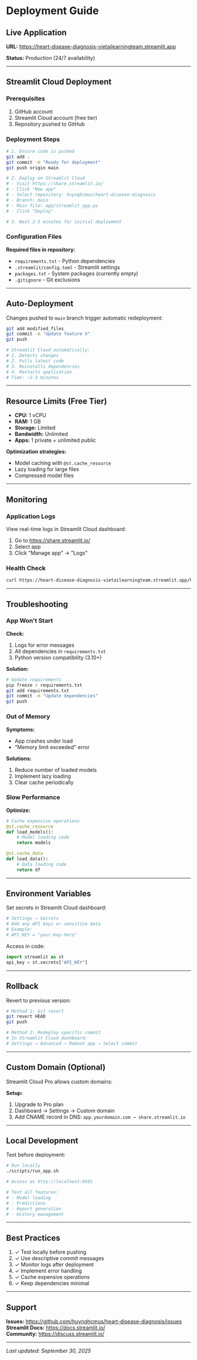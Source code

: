 # Deployment Guide

## Live Application

**URL:** https://heart-disease-diagnosis-vietailearningteam.streamlit.app

**Status:** Production (24/7 availability)

---

## Streamlit Cloud Deployment

### Prerequisites

1. GitHub account
2. Streamlit Cloud account (free tier)
3. Repository pushed to GitHub

### Deployment Steps

```bash
# 1. Ensure code is pushed
git add .
git commit -m "Ready for deployment"
git push origin main

# 2. Deploy on Streamlit Cloud
# - Visit https://share.streamlit.io/
# - Click "New app"
# - Select repository: huynqhcmus/heart-disease-diagnosis
# - Branch: main
# - Main file: app/streamlit_app.py
# - Click "Deploy"

# 3. Wait 3-5 minutes for initial deployment
```

### Configuration Files

**Required files in repository:**
- `requirements.txt` - Python dependencies
- `.streamlit/config.toml` - Streamlit settings
- `packages.txt` - System packages (currently empty)
- `.gitignore` - Git exclusions

---

## Auto-Deployment

Changes pushed to `main` branch trigger automatic redeployment:

```bash
git add modified_files
git commit -m "Update feature X"
git push

# Streamlit Cloud automatically:
# 1. Detects changes
# 2. Pulls latest code
# 3. Reinstalls dependencies
# 4. Restarts application
# Time: ~2-3 minutes
```

---

## Resource Limits (Free Tier)

- **CPU:** 1 vCPU
- **RAM:** 1 GB
- **Storage:** Limited
- **Bandwidth:** Unlimited
- **Apps:** 1 private + unlimited public

**Optimization strategies:**
- Model caching with `@st.cache_resource`
- Lazy loading for large files
- Compressed model files

---

## Monitoring

### Application Logs

View real-time logs in Streamlit Cloud dashboard:
1. Go to https://share.streamlit.io/
2. Select app
3. Click "Manage app" → "Logs"

### Health Check

```bash
curl https://heart-disease-diagnosis-vietailearningteam.streamlit.app/healthz
```

---

## Troubleshooting

### App Won't Start

**Check:**
1. Logs for error messages
2. All dependencies in `requirements.txt`
3. Python version compatibility (3.10+)

**Solution:**
```bash
# Update requirements
pip freeze > requirements.txt
git add requirements.txt
git commit -m "Update dependencies"
git push
```

### Out of Memory

**Symptoms:**
- App crashes under load
- "Memory limit exceeded" error

**Solutions:**
1. Reduce number of loaded models
2. Implement lazy loading
3. Clear cache periodically

### Slow Performance

**Optimize:**
```python
# Cache expensive operations
@st.cache_resource
def load_models():
    # Model loading code
    return models

@st.cache_data
def load_data():
    # Data loading code
    return df
```

---

## Environment Variables

Set secrets in Streamlit Cloud dashboard:

```toml
# Settings → Secrets
# Add any API keys or sensitive data
# Example:
# API_KEY = "your-key-here"
```

Access in code:
```python
import streamlit as st
api_key = st.secrets["API_KEY"]
```

---

## Rollback

Revert to previous version:

```bash
# Method 1: Git revert
git revert HEAD
git push

# Method 2: Redeploy specific commit
# In Streamlit Cloud dashboard:
# Settings → Advanced → Reboot app → Select commit
```

---

## Custom Domain (Optional)

Streamlit Cloud Pro allows custom domains:

**Setup:**
1. Upgrade to Pro plan
2. Dashboard → Settings → Custom domain
3. Add CNAME record in DNS: `app.yourdomain.com → share.streamlit.io`

---

## Local Development

Test before deployment:

```bash
# Run locally
./scripts/run_app.sh

# Access at http://localhost:8501

# Test all features:
# - Model loading
# - Predictions
# - Report generation
# - History management
```

---

## Best Practices

1. ✓ Test locally before pushing
2. ✓ Use descriptive commit messages
3. ✓ Monitor logs after deployment
4. ✓ Implement error handling
5. ✓ Cache expensive operations
6. ✓ Keep dependencies minimal

---

## Support

**Issues:** https://github.com/huynqhcmus/heart-disease-diagnosis/issues  
**Streamlit Docs:** https://docs.streamlit.io/  
**Community:** https://discuss.streamlit.io/

---

*Last updated: September 30, 2025*
